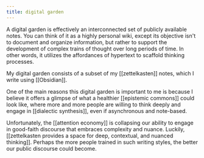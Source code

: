 ```yaml
---
title: digital garden
---
```

A digital garden is effectively an interconnected set of publicly available notes. You can think of it as a highly personal wiki, except its objective isn't to document and organize information, but rather to support the development of complex trains of thought over long periods of time. In other words, it utilizes the affordances of hypertext to scaffold thinking processes.

My digital garden consists of a subset of my [[zettelkasten]] notes, which I write using [[Obsidian]]. 

One of the main reasons this digital garden is important to me is because I believe it offers a glimpse of what a healthier [[epistemic commons]] could look like, where more and more people are willing to think deeply and engage in [[dialectic synthesis]], even if asynchronous and note-based.

Unfortunately, the [[attention economy]] is collapsing our ability to engage in good-faith discourse that embraces complexity and nuance. Luckily, [[zettelkasten provides a space for deep, contextual, and nuanced thinking]]. Perhaps the more people trained in such writing styles, the better our public discourse could become.